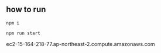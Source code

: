 ## how to run

```
npm i
```

```
npm run start
```
ec2-15-164-218-77.ap-northeast-2.compute.amazonaws.com
